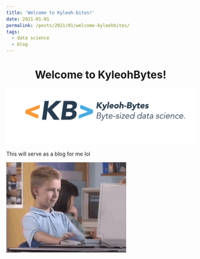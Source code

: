 ```yaml
---
title: 'Welcome to Kyleoh-bites!'
date: 2021-01-01
permalink: /posts/2021/01/welcome-kyleohbites/
tags:
  - data science
  - blog
---
```


<h1 style="fontsize:100" align="center" fontsize=100>Welcome to KyleohBytes!</h1>
<img src='/images/kyleohbytes/kyleohbytes.png'>
<p> This will serve as a blog for me lol</p>
<img src='/images/gifs/giphy.gif'>
